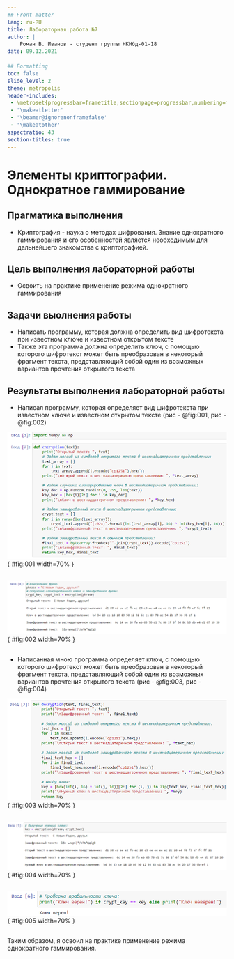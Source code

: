 ```yaml
---
## Front matter
lang: ru-RU
title: Лабораторная работа №7
author: |
	Роман В. Иванов - студент группы НКНбд-01-18
date: 09.12.2021

## Formatting
toc: false
slide_level: 2
theme: metropolis
header-includes: 
 - \metroset{progressbar=frametitle,sectionpage=progressbar,numbering=fraction}
 - '\makeatletter'
 - '\beamer@ignorenonframefalse'
 - '\makeatother'
aspectratio: 43
section-titles: true
---
```


# Элементы криптографии. Однократное гаммирование

## Прагматика выполнения

- Криптография - наука о методах шифрования. Знание однократного гаммирования и его особенностей является необходимым для дальнейшего знакомства с криптографией. 

## Цель выполнения лабораторной работы

- Освоить на практике применение режима однократного гаммирования

## Задачи выолнения работы

- Написать программу, которая должна определить вид шифротекста при известном ключе и известном открытом тексте
- Также эта программа должна определить ключ, с помощью которого шифротекст может быть преобразован в некоторый фрагмент текста, представляющий собой один из возможных вариантов прочтения открытого текста

## Результаты выполнения лабораторной работы

- Написал программу, которая определяет вид шифротекста при известном ключе и известном открытом тексте (рис - @fig:001, рис - @fig:002)

![Функция, шифрующая данные](image/1.png){ #fig:001 width=70% }

##

![Результат работы функции, шифрующей данные](image/2.png){ #fig:002 width=70% }

##

- Написанная мною программа определяет ключ, с помощью которого шифротекст может быть преобразован в некоторый фрагмент текста, представляющий собой один из возможных вариантов прочтения открытого текста (рис - @fig:003, рис - @fig:004)

![Функция, дешифрующая данные](image/3.png){ #fig:003 width=70% }

##

![Результат работы функции, дешифрующей данные](image/4.png){ #fig:004 width=70% }

##

![Сравнение ключей](image/5.png){ #fig:005 width=70% }

##

Таким образом, я освоил на практике применение режима однократного гаммирования.